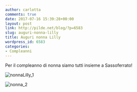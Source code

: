 ```yaml
---
author: carlotta
comments: true
date: 2017-07-16 15:39:28+00:00
layout: post
link: http://pilde.net/blog/?p=6583
slug: auguri-nonna-lilly
title: Auguri nonna Lilly
wordpress_id: 6583
categories:
- Compleanni
---
```


Per il compleanno di nonna siamo tutti insieme a Sassoferrato!

![nonnaLilly_1](http://pilde.net/blog/wp-content/uploads/2017/07/nonnaLilly_1.png)


![nonna_2](http://pilde.net/blog/wp-content/uploads/2017/07/nonna_2.png)



